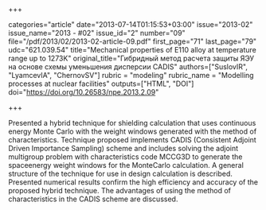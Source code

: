 +++

categories="article"
date="2013-07-14T01:15:53+03:00"
issue="2013-02"
issue_name="2013 - #02"
issue_id="2"
number="09"
file="/pdf/2013/02/2013-02-article-09.pdf"
first_page="71"
last_page="79"
udc="621.039.54"
title="Mechanical properties of E110 alloy at temperature range up to 1273K"
original_title="Гибридный метод расчета защиты ЯЭУ на основе схемы уменьшения дисперсии CADIS"
authors=["SuslovIR", "LyamcevIA", "ChernovSV"]
rubric = "modeling"
rubric_name = "Modelling processes at nuclear facilities"
outputs=["HTML", "DOI"]
doi="https://doi.org/10.26583/npe.2013.2.09"

+++

Presented a hybrid technique for shielding calculation that uses continuous energy Monte Carlo with the weight windows generated with the method of characteristics. Technique proposed implements CADIS (Consistent Adjoint Driven Importance Sampling) scheme and includes solving the adjoint multigroup problem with characteristics code MCCG3D to generate the spaceenergy weight windows for the MonteCarlo calculation. A general structure of the technique for use in design calculation is described. Presented numerical results confirm the high efficiency and accuracy of the proposed hybrid technique. The advantages of using the method of characteristics in the CADIS scheme are discussed.